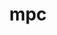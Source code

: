 ---
title: "mpc"
layout: cache
categories: [package, develop]
meta: {"versions": ["1.1.0", "1.3.1"], "compilers": ["gcc@=11.1.0", "gcc@=11.3.0", "gcc@=7.3.1", "gcc@=7.5.0"], "oss": ["amzn2", "ubuntu18.04", "ubuntu20.04", "ubuntu22.04"], "platforms": ["linux"], "targets": ["aarch64", "neoverse_n1", "x86_64", "x86_64_v3"], "stacks": ["aws-ahug", "aws-ahug-aarch64", "aws-isc", "aws-isc-aarch64", "e4s", "tutorial"], "num_specs": 34, "num_specs_by_stack": {"aws-isc-aarch64": 16, "aws-ahug-aarch64": 16, "aws-ahug": 2, "aws-isc": 2, "tutorial": 14, "e4s": 2}}
spec_details: [{"hash": "4qefunlimtveaev7fifgsbqiik6o45h2", "compiler": "gcc@=7.3.1", "versions": ["1.3.1"], "os": "amzn2", "platform": "linux", "target": "aarch64", "variants": ["build_system=autotools", "libs=shared,static"], "stacks": ["aws-isc-aarch64", "aws-ahug-aarch64"], "size": "-", "tarball": "https://binaries.spack.io/develop/build_cache/linux-amzn2-aarch64/gcc-7.3.1/mpc-1.3.1/linux-amzn2-aarch64-gcc-7.3.1-mpc-1.3.1-4qefunlimtveaev7fifgsbqiik6o45h2.spack"}, {"hash": "vfu4v7ew35pj2xr5rrhaghu5e74b6xzg", "compiler": "gcc@=7.3.1", "versions": ["1.3.1"], "os": "amzn2", "platform": "linux", "target": "aarch64", "variants": ["build_system=autotools", "libs=shared,static"], "stacks": ["aws-isc-aarch64", "aws-ahug-aarch64"], "size": "-", "tarball": "https://binaries.spack.io/develop/build_cache/linux-amzn2-aarch64/gcc-7.3.1/mpc-1.3.1/linux-amzn2-aarch64-gcc-7.3.1-mpc-1.3.1-vfu4v7ew35pj2xr5rrhaghu5e74b6xzg.spack"}, {"hash": "bdfqwvjlpet42qwuo6o3toqv47gbi7no", "compiler": "gcc@=7.3.1", "versions": ["1.3.1"], "os": "amzn2", "platform": "linux", "target": "aarch64", "variants": ["build_system=autotools", "libs=shared,static"], "stacks": ["aws-isc-aarch64", "aws-ahug-aarch64"], "size": "-", "tarball": "https://binaries.spack.io/develop/build_cache/linux-amzn2-aarch64/gcc-7.3.1/mpc-1.3.1/linux-amzn2-aarch64-gcc-7.3.1-mpc-1.3.1-bdfqwvjlpet42qwuo6o3toqv47gbi7no.spack"}, {"hash": "pxzzn35lyx7mmxlbdphe7q4ae4qhxcqh", "compiler": "gcc@=7.3.1", "versions": ["1.3.1"], "os": "amzn2", "platform": "linux", "target": "aarch64", "variants": ["build_system=autotools", "libs=shared,static"], "stacks": ["aws-isc-aarch64", "aws-ahug-aarch64"], "size": "-", "tarball": "https://binaries.spack.io/develop/build_cache/linux-amzn2-aarch64/gcc-7.3.1/mpc-1.3.1/linux-amzn2-aarch64-gcc-7.3.1-mpc-1.3.1-pxzzn35lyx7mmxlbdphe7q4ae4qhxcqh.spack"}, {"hash": "25w6qlhc5vit7j553hdsyxl6kosb36nj", "compiler": "gcc@=7.3.1", "versions": ["1.3.1"], "os": "amzn2", "platform": "linux", "target": "aarch64", "variants": ["build_system=autotools", "libs=shared,static"], "stacks": ["aws-isc-aarch64", "aws-ahug-aarch64"], "size": "-", "tarball": "https://binaries.spack.io/develop/build_cache/linux-amzn2-aarch64/gcc-7.3.1/mpc-1.3.1/linux-amzn2-aarch64-gcc-7.3.1-mpc-1.3.1-25w6qlhc5vit7j553hdsyxl6kosb36nj.spack"}, {"hash": "niaybp27tttgdrnmpwtwmefq3tb4npbb", "compiler": "gcc@=7.3.1", "versions": ["1.3.1"], "os": "amzn2", "platform": "linux", "target": "aarch64", "variants": ["build_system=autotools", "libs=shared,static"], "stacks": ["aws-isc-aarch64", "aws-ahug-aarch64"], "size": "-", "tarball": "https://binaries.spack.io/develop/build_cache/linux-amzn2-aarch64/gcc-7.3.1/mpc-1.3.1/linux-amzn2-aarch64-gcc-7.3.1-mpc-1.3.1-niaybp27tttgdrnmpwtwmefq3tb4npbb.spack"}, {"hash": "uwf5ofg2p2ppd3eeqiy6po7qfhcr2kgs", "compiler": "gcc@=7.3.1", "versions": ["1.3.1"], "os": "amzn2", "platform": "linux", "target": "aarch64", "variants": ["build_system=autotools", "libs=shared,static"], "stacks": ["aws-isc-aarch64", "aws-ahug-aarch64"], "size": "-", "tarball": "https://binaries.spack.io/develop/build_cache/linux-amzn2-aarch64/gcc-7.3.1/mpc-1.3.1/linux-amzn2-aarch64-gcc-7.3.1-mpc-1.3.1-uwf5ofg2p2ppd3eeqiy6po7qfhcr2kgs.spack"}, {"hash": "puhytraeol4ku2cy4sqbk75uruc4sl74", "compiler": "gcc@=7.3.1", "versions": ["1.3.1"], "os": "amzn2", "platform": "linux", "target": "aarch64", "variants": ["build_system=autotools", "libs=shared,static"], "stacks": ["aws-isc-aarch64", "aws-ahug-aarch64"], "size": "-", "tarball": "https://binaries.spack.io/develop/build_cache/linux-amzn2-aarch64/gcc-7.3.1/mpc-1.3.1/linux-amzn2-aarch64-gcc-7.3.1-mpc-1.3.1-puhytraeol4ku2cy4sqbk75uruc4sl74.spack"}, {"hash": "rvmevbdllokxh4teidcgq32762qyorks", "compiler": "gcc@=7.3.1", "versions": ["1.3.1"], "os": "amzn2", "platform": "linux", "target": "neoverse_n1", "variants": ["build_system=autotools", "libs=shared,static"], "stacks": ["aws-isc-aarch64", "aws-ahug-aarch64"], "size": "-", "tarball": "https://binaries.spack.io/develop/build_cache/linux-amzn2-neoverse_n1/gcc-7.3.1/mpc-1.3.1/linux-amzn2-neoverse_n1-gcc-7.3.1-mpc-1.3.1-rvmevbdllokxh4teidcgq32762qyorks.spack"}, {"hash": "2ixcxdv72zj2v2moehmuwktucjvxswrh", "compiler": "gcc@=7.3.1", "versions": ["1.3.1"], "os": "amzn2", "platform": "linux", "target": "neoverse_n1", "variants": ["build_system=autotools", "libs=shared,static"], "stacks": ["aws-isc-aarch64", "aws-ahug-aarch64"], "size": "-", "tarball": "https://binaries.spack.io/develop/build_cache/linux-amzn2-neoverse_n1/gcc-7.3.1/mpc-1.3.1/linux-amzn2-neoverse_n1-gcc-7.3.1-mpc-1.3.1-2ixcxdv72zj2v2moehmuwktucjvxswrh.spack"}, {"hash": "qjzvuzb7gacnl5e4ebuyz2dn54ywie63", "compiler": "gcc@=7.3.1", "versions": ["1.3.1"], "os": "amzn2", "platform": "linux", "target": "neoverse_n1", "variants": ["build_system=autotools", "libs=shared,static"], "stacks": ["aws-isc-aarch64", "aws-ahug-aarch64"], "size": "-", "tarball": "https://binaries.spack.io/develop/build_cache/linux-amzn2-neoverse_n1/gcc-7.3.1/mpc-1.3.1/linux-amzn2-neoverse_n1-gcc-7.3.1-mpc-1.3.1-qjzvuzb7gacnl5e4ebuyz2dn54ywie63.spack"}, {"hash": "3q6nlj2b42hcufr6f6ilboul4yqgzxjl", "compiler": "gcc@=7.3.1", "versions": ["1.3.1"], "os": "amzn2", "platform": "linux", "target": "neoverse_n1", "variants": ["build_system=autotools", "libs=shared,static"], "stacks": ["aws-isc-aarch64", "aws-ahug-aarch64"], "size": "-", "tarball": "https://binaries.spack.io/develop/build_cache/linux-amzn2-neoverse_n1/gcc-7.3.1/mpc-1.3.1/linux-amzn2-neoverse_n1-gcc-7.3.1-mpc-1.3.1-3q6nlj2b42hcufr6f6ilboul4yqgzxjl.spack"}, {"hash": "qrsfuhelbutsu5wzuk4yvzog3jddmiib", "compiler": "gcc@=7.3.1", "versions": ["1.3.1"], "os": "amzn2", "platform": "linux", "target": "neoverse_n1", "variants": ["build_system=autotools", "libs=shared,static"], "stacks": ["aws-isc-aarch64", "aws-ahug-aarch64"], "size": "-", "tarball": "https://binaries.spack.io/develop/build_cache/linux-amzn2-neoverse_n1/gcc-7.3.1/mpc-1.3.1/linux-amzn2-neoverse_n1-gcc-7.3.1-mpc-1.3.1-qrsfuhelbutsu5wzuk4yvzog3jddmiib.spack"}, {"hash": "g5ddqhwal3wggeiqbkhz5ekg23hamxhc", "compiler": "gcc@=7.3.1", "versions": ["1.3.1"], "os": "amzn2", "platform": "linux", "target": "neoverse_n1", "variants": ["build_system=autotools", "libs=shared,static"], "stacks": ["aws-isc-aarch64", "aws-ahug-aarch64"], "size": "-", "tarball": "https://binaries.spack.io/develop/build_cache/linux-amzn2-neoverse_n1/gcc-7.3.1/mpc-1.3.1/linux-amzn2-neoverse_n1-gcc-7.3.1-mpc-1.3.1-g5ddqhwal3wggeiqbkhz5ekg23hamxhc.spack"}, {"hash": "4hliefmjyfddctth4dyfzchupguzqzmg", "compiler": "gcc@=7.3.1", "versions": ["1.3.1"], "os": "amzn2", "platform": "linux", "target": "neoverse_n1", "variants": ["build_system=autotools", "libs=shared,static"], "stacks": ["aws-isc-aarch64", "aws-ahug-aarch64"], "size": "-", "tarball": "https://binaries.spack.io/develop/build_cache/linux-amzn2-neoverse_n1/gcc-7.3.1/mpc-1.3.1/linux-amzn2-neoverse_n1-gcc-7.3.1-mpc-1.3.1-4hliefmjyfddctth4dyfzchupguzqzmg.spack"}, {"hash": "6terewwzc3r5b43m4pvkvpj4hwamw2vc", "compiler": "gcc@=7.3.1", "versions": ["1.3.1"], "os": "amzn2", "platform": "linux", "target": "neoverse_n1", "variants": ["build_system=autotools", "libs=shared,static"], "stacks": ["aws-isc-aarch64", "aws-ahug-aarch64"], "size": "-", "tarball": "https://binaries.spack.io/develop/build_cache/linux-amzn2-neoverse_n1/gcc-7.3.1/mpc-1.3.1/linux-amzn2-neoverse_n1-gcc-7.3.1-mpc-1.3.1-6terewwzc3r5b43m4pvkvpj4hwamw2vc.spack"}, {"hash": "tmcsftcpvagijplojidn2w43fz4norde", "compiler": "gcc@=7.3.1", "versions": ["1.3.1"], "os": "amzn2", "platform": "linux", "target": "x86_64_v3", "variants": ["build_system=autotools", "libs=shared,static"], "stacks": ["aws-ahug", "aws-isc"], "size": "-", "tarball": "https://binaries.spack.io/develop/build_cache/linux-amzn2-x86_64_v3/gcc-7.3.1/mpc-1.3.1/linux-amzn2-x86_64_v3-gcc-7.3.1-mpc-1.3.1-tmcsftcpvagijplojidn2w43fz4norde.spack"}, {"hash": "icpfmicbmp4l7fw7sbe76lkogqqa6xmf", "compiler": "gcc@=7.3.1", "versions": ["1.3.1"], "os": "amzn2", "platform": "linux", "target": "x86_64_v3", "variants": ["build_system=autotools", "libs=shared,static"], "stacks": ["aws-ahug", "aws-isc"], "size": "-", "tarball": "https://binaries.spack.io/develop/build_cache/linux-amzn2-x86_64_v3/gcc-7.3.1/mpc-1.3.1/linux-amzn2-x86_64_v3-gcc-7.3.1-mpc-1.3.1-icpfmicbmp4l7fw7sbe76lkogqqa6xmf.spack"}, {"hash": "cmokenccu4kdalrzxuxbrzfn2wqtvz7o", "compiler": "gcc@=7.5.0", "versions": ["1.1.0"], "os": "ubuntu18.04", "platform": "linux", "target": "x86_64", "variants": ["libs=shared,static"], "stacks": ["tutorial"], "size": "-", "tarball": "https://binaries.spack.io/develop/build_cache/linux-ubuntu18.04-x86_64/gcc-7.5.0/mpc-1.1.0/linux-ubuntu18.04-x86_64-gcc-7.5.0-mpc-1.1.0-cmokenccu4kdalrzxuxbrzfn2wqtvz7o.spack"}, {"hash": "bl26yk5o55mtvcwxrpeaxq45fqpkk3rc", "compiler": "gcc@=7.5.0", "versions": ["1.1.0"], "os": "ubuntu18.04", "platform": "linux", "target": "x86_64", "variants": ["libs=shared,static"], "stacks": ["tutorial"], "size": "-", "tarball": "https://binaries.spack.io/develop/build_cache/linux-ubuntu18.04-x86_64/gcc-7.5.0/mpc-1.1.0/linux-ubuntu18.04-x86_64-gcc-7.5.0-mpc-1.1.0-bl26yk5o55mtvcwxrpeaxq45fqpkk3rc.spack"}, {"hash": "t2it2vaezighgckhgcja2yquyv5cmjvs", "compiler": "gcc@=7.5.0", "versions": ["1.1.0"], "os": "ubuntu18.04", "platform": "linux", "target": "x86_64", "variants": ["build_system=autotools", "libs=shared,static"], "stacks": ["tutorial"], "size": "-", "tarball": "https://binaries.spack.io/develop/build_cache/linux-ubuntu18.04-x86_64/gcc-7.5.0/mpc-1.1.0/linux-ubuntu18.04-x86_64-gcc-7.5.0-mpc-1.1.0-t2it2vaezighgckhgcja2yquyv5cmjvs.spack"}, {"hash": "sxfqkkuvd5vnccgxxvdlm5wjx4fpn2zt", "compiler": "gcc@=7.5.0", "versions": ["1.1.0"], "os": "ubuntu18.04", "platform": "linux", "target": "x86_64", "variants": ["build_system=autotools", "libs=shared,static"], "stacks": ["tutorial"], "size": "-", "tarball": "https://binaries.spack.io/develop/build_cache/linux-ubuntu18.04-x86_64/gcc-7.5.0/mpc-1.1.0/linux-ubuntu18.04-x86_64-gcc-7.5.0-mpc-1.1.0-sxfqkkuvd5vnccgxxvdlm5wjx4fpn2zt.spack"}, {"hash": "d7yef36ksjz4q35z4jo3hwyelh3trhyg", "compiler": "gcc@=7.5.0", "versions": ["1.1.0"], "os": "ubuntu18.04", "platform": "linux", "target": "x86_64", "variants": ["libs=shared,static"], "stacks": ["tutorial"], "size": "-", "tarball": "https://binaries.spack.io/develop/build_cache/linux-ubuntu18.04-x86_64/gcc-7.5.0/mpc-1.1.0/linux-ubuntu18.04-x86_64-gcc-7.5.0-mpc-1.1.0-d7yef36ksjz4q35z4jo3hwyelh3trhyg.spack"}, {"hash": "sh5tnjrgfgmn7epbdf25zxixxv77jv42", "compiler": "gcc@=7.5.0", "versions": ["1.1.0"], "os": "ubuntu18.04", "platform": "linux", "target": "x86_64", "variants": ["libs=shared,static"], "stacks": ["tutorial"], "size": "-", "tarball": "https://binaries.spack.io/develop/build_cache/linux-ubuntu18.04-x86_64/gcc-7.5.0/mpc-1.1.0/linux-ubuntu18.04-x86_64-gcc-7.5.0-mpc-1.1.0-sh5tnjrgfgmn7epbdf25zxixxv77jv42.spack"}, {"hash": "wgkmuv6fwtvl4huh66wh6rigkxscm6qv", "compiler": "gcc@=7.5.0", "versions": ["1.1.0"], "os": "ubuntu18.04", "platform": "linux", "target": "x86_64", "variants": ["build_system=autotools", "libs=shared,static"], "stacks": ["tutorial"], "size": "-", "tarball": "https://binaries.spack.io/develop/build_cache/linux-ubuntu18.04-x86_64/gcc-7.5.0/mpc-1.1.0/linux-ubuntu18.04-x86_64-gcc-7.5.0-mpc-1.1.0-wgkmuv6fwtvl4huh66wh6rigkxscm6qv.spack"}, {"hash": "lmcyfxqrg6f3s4uexhxifsdgcnlg2fn6", "compiler": "gcc@=7.5.0", "versions": ["1.1.0"], "os": "ubuntu18.04", "platform": "linux", "target": "x86_64", "variants": ["libs=shared,static"], "stacks": ["tutorial"], "size": "-", "tarball": "https://binaries.spack.io/develop/build_cache/linux-ubuntu18.04-x86_64/gcc-7.5.0/mpc-1.1.0/linux-ubuntu18.04-x86_64-gcc-7.5.0-mpc-1.1.0-lmcyfxqrg6f3s4uexhxifsdgcnlg2fn6.spack"}, {"hash": "jwa5xtzj5bbvh3yguiefby3i27oupmxs", "compiler": "gcc@=7.5.0", "versions": ["1.1.0"], "os": "ubuntu18.04", "platform": "linux", "target": "x86_64", "variants": ["libs=shared,static"], "stacks": ["tutorial"], "size": "-", "tarball": "https://binaries.spack.io/develop/build_cache/linux-ubuntu18.04-x86_64/gcc-7.5.0/mpc-1.1.0/linux-ubuntu18.04-x86_64-gcc-7.5.0-mpc-1.1.0-jwa5xtzj5bbvh3yguiefby3i27oupmxs.spack"}, {"hash": "ih7ntpviemigdeko3dz4vxfz622cimj5", "compiler": "gcc@=7.5.0", "versions": ["1.1.0"], "os": "ubuntu18.04", "platform": "linux", "target": "x86_64_v3", "variants": ["build_system=autotools", "libs=shared,static"], "stacks": ["tutorial"], "size": "-", "tarball": "https://binaries.spack.io/develop/build_cache/linux-ubuntu18.04-x86_64_v3/gcc-7.5.0/mpc-1.1.0/linux-ubuntu18.04-x86_64_v3-gcc-7.5.0-mpc-1.1.0-ih7ntpviemigdeko3dz4vxfz622cimj5.spack"}, {"hash": "vedz5y7eh7yq3izqekk62tlxfpivky5a", "compiler": "gcc@=7.5.0", "versions": ["1.1.0"], "os": "ubuntu18.04", "platform": "linux", "target": "x86_64_v3", "variants": ["build_system=autotools", "libs=shared,static"], "stacks": ["tutorial"], "size": "-", "tarball": "https://binaries.spack.io/develop/build_cache/linux-ubuntu18.04-x86_64_v3/gcc-7.5.0/mpc-1.1.0/linux-ubuntu18.04-x86_64_v3-gcc-7.5.0-mpc-1.1.0-vedz5y7eh7yq3izqekk62tlxfpivky5a.spack"}, {"hash": "fsxpzetu5ocij6fbasrp2pi2lvt4rptn", "compiler": "gcc@=7.5.0", "versions": ["1.1.0"], "os": "ubuntu18.04", "platform": "linux", "target": "x86_64_v3", "variants": ["build_system=autotools", "libs=shared,static"], "stacks": ["tutorial"], "size": "-", "tarball": "https://binaries.spack.io/develop/build_cache/linux-ubuntu18.04-x86_64_v3/gcc-7.5.0/mpc-1.1.0/linux-ubuntu18.04-x86_64_v3-gcc-7.5.0-mpc-1.1.0-fsxpzetu5ocij6fbasrp2pi2lvt4rptn.spack"}, {"hash": "wk2egidbs5kcgeeeu27dtrannyyiu6vd", "compiler": "gcc@=7.5.0", "versions": ["1.1.0"], "os": "ubuntu18.04", "platform": "linux", "target": "x86_64_v3", "variants": ["build_system=autotools", "libs=shared,static"], "stacks": ["tutorial"], "size": "-", "tarball": "https://binaries.spack.io/develop/build_cache/linux-ubuntu18.04-x86_64_v3/gcc-7.5.0/mpc-1.1.0/linux-ubuntu18.04-x86_64_v3-gcc-7.5.0-mpc-1.1.0-wk2egidbs5kcgeeeu27dtrannyyiu6vd.spack"}, {"hash": "owf2jrb5ctdmhdl5kha3f6xl5w4c5gsp", "compiler": "gcc@=11.1.0", "versions": ["1.3.1"], "os": "ubuntu20.04", "platform": "linux", "target": "x86_64_v3", "variants": ["build_system=autotools", "libs=shared,static"], "stacks": ["e4s"], "size": "-", "tarball": "https://binaries.spack.io/develop/build_cache/linux-ubuntu20.04-x86_64_v3/gcc-11.1.0/mpc-1.3.1/linux-ubuntu20.04-x86_64_v3-gcc-11.1.0-mpc-1.3.1-owf2jrb5ctdmhdl5kha3f6xl5w4c5gsp.spack"}, {"hash": "oqx2pw7p6ucixfzimzdnldyg73p5ejvp", "compiler": "gcc@=11.1.0", "versions": ["1.3.1"], "os": "ubuntu20.04", "platform": "linux", "target": "x86_64_v3", "variants": ["build_system=autotools", "libs=shared,static"], "stacks": ["e4s"], "size": "-", "tarball": "https://binaries.spack.io/develop/build_cache/linux-ubuntu20.04-x86_64_v3/gcc-11.1.0/mpc-1.3.1/linux-ubuntu20.04-x86_64_v3-gcc-11.1.0-mpc-1.3.1-oqx2pw7p6ucixfzimzdnldyg73p5ejvp.spack"}, {"hash": "w2chtty7dwuqk7v5setk6zpekx54mjqh", "compiler": "gcc@=11.3.0", "versions": ["1.3.1"], "os": "ubuntu22.04", "platform": "linux", "target": "x86_64_v3", "variants": ["build_system=autotools", "libs=shared,static"], "stacks": ["tutorial"], "size": "-", "tarball": "https://binaries.spack.io/develop/build_cache/linux-ubuntu22.04-x86_64_v3/gcc-11.3.0/mpc-1.3.1/linux-ubuntu22.04-x86_64_v3-gcc-11.3.0-mpc-1.3.1-w2chtty7dwuqk7v5setk6zpekx54mjqh.spack"}]
---